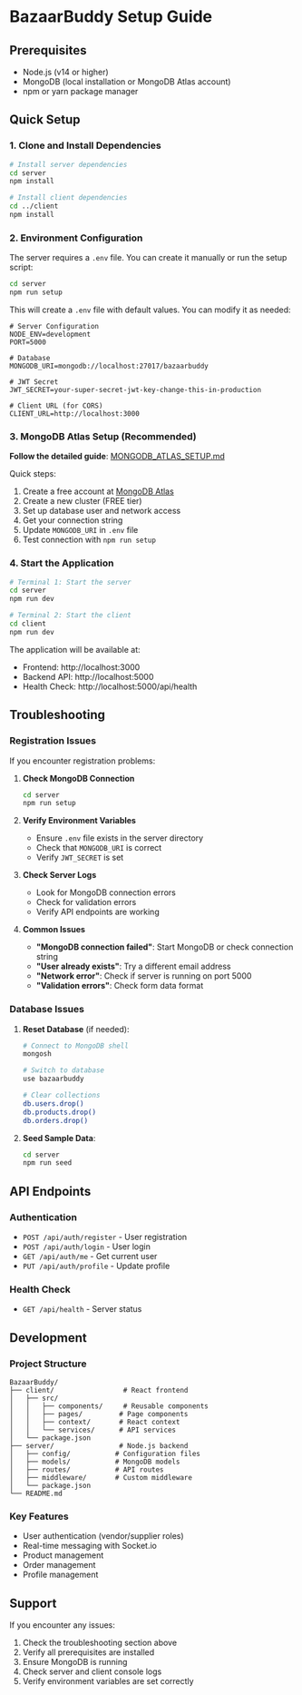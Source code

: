 # BazaarBuddy Setup Guide

## Prerequisites

- Node.js (v14 or higher)
- MongoDB (local installation or MongoDB Atlas account)
- npm or yarn package manager

## Quick Setup

### 1. Clone and Install Dependencies

```bash
# Install server dependencies
cd server
npm install

# Install client dependencies
cd ../client
npm install
```

### 2. Environment Configuration

The server requires a `.env` file. You can create it manually or run the setup script:

```bash
cd server
npm run setup
```

This will create a `.env` file with default values. You can modify it as needed:

```env
# Server Configuration
NODE_ENV=development
PORT=5000

# Database
MONGODB_URI=mongodb://localhost:27017/bazaarbuddy

# JWT Secret
JWT_SECRET=your-super-secret-jwt-key-change-this-in-production

# Client URL (for CORS)
CLIENT_URL=http://localhost:3000
```

### 3. MongoDB Atlas Setup (Recommended)

**Follow the detailed guide**: [MONGODB_ATLAS_SETUP.md](./MONGODB_ATLAS_SETUP.md)

Quick steps:
1. Create a free account at [MongoDB Atlas](https://www.mongodb.com/atlas)
2. Create a new cluster (FREE tier)
3. Set up database user and network access
4. Get your connection string
5. Update `MONGODB_URI` in `.env` file
6. Test connection with `npm run setup`

### 4. Start the Application

```bash
# Terminal 1: Start the server
cd server
npm run dev

# Terminal 2: Start the client
cd client
npm run dev
```

The application will be available at:
- Frontend: http://localhost:3000
- Backend API: http://localhost:5000
- Health Check: http://localhost:5000/api/health

## Troubleshooting

### Registration Issues

If you encounter registration problems:

1. **Check MongoDB Connection**
   ```bash
   cd server
   npm run setup
   ```

2. **Verify Environment Variables**
   - Ensure `.env` file exists in the server directory
   - Check that `MONGODB_URI` is correct
   - Verify `JWT_SECRET` is set

3. **Check Server Logs**
   - Look for MongoDB connection errors
   - Check for validation errors
   - Verify API endpoints are working

4. **Common Issues**
   - **"MongoDB connection failed"**: Start MongoDB or check connection string
   - **"User already exists"**: Try a different email address
   - **"Network error"**: Check if server is running on port 5000
   - **"Validation errors"**: Check form data format

### Database Issues

1. **Reset Database** (if needed):
   ```bash
   # Connect to MongoDB shell
   mongosh
   
   # Switch to database
   use bazaarbuddy
   
   # Clear collections
   db.users.drop()
   db.products.drop()
   db.orders.drop()
   ```

2. **Seed Sample Data**:
   ```bash
   cd server
   npm run seed
   ```

## API Endpoints

### Authentication
- `POST /api/auth/register` - User registration
- `POST /api/auth/login` - User login
- `GET /api/auth/me` - Get current user
- `PUT /api/auth/profile` - Update profile

### Health Check
- `GET /api/health` - Server status

## Development

### Project Structure
```
BazaarBuddy/
├── client/                 # React frontend
│   ├── src/
│   │   ├── components/     # Reusable components
│   │   ├── pages/         # Page components
│   │   ├── context/       # React context
│   │   └── services/      # API services
│   └── package.json
├── server/                # Node.js backend
│   ├── config/           # Configuration files
│   ├── models/           # MongoDB models
│   ├── routes/           # API routes
│   ├── middleware/       # Custom middleware
│   └── package.json
└── README.md
```

### Key Features
- User authentication (vendor/supplier roles)
- Real-time messaging with Socket.io
- Product management
- Order management
- Profile management

## Support

If you encounter any issues:
1. Check the troubleshooting section above
2. Verify all prerequisites are installed
3. Ensure MongoDB is running
4. Check server and client console logs
5. Verify environment variables are set correctly 